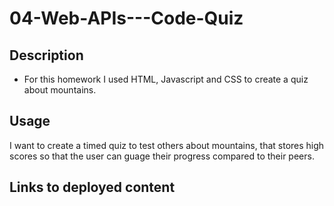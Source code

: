 # 04-Web-APIs---Code-Quiz

## Description

* For this homework I used HTML, Javascript and CSS to create a quiz about mountains. 

## Usage

I want to create a timed quiz to test others about mountains, that stores high scores so that the user can guage their progress compared to their peers.

## Links to deployed content
